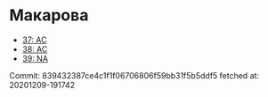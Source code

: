 # Макарова
- [37: AC](37.md)
- [38: AC](38.md)
- [39: NA](39.md)

Commit: 839432387ce4c1f1f06706806f59bb31f5b5ddf5
 fetched at: 20201209-191742
